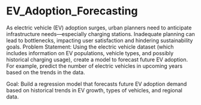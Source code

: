 # EV_Adoption_Forecasting
As electric vehicle (EV) adoption surges, urban planners need to anticipate infrastructure needs—especially charging stations. Inadequate planning can lead to bottlenecks, impacting user satisfaction and hindering sustainability goals.
Problem Statement: Using the electric vehicle dataset (which includes information on EV populations, vehicle types, and possibly historical charging usage), create a model to forecast future EV adoption. For example, predict the number of electric vehicles in upcoming years based on the trends in the data.

Goal: Build a regression model that forecasts future EV adoption demand based on historical trends in EV growth, types of vehicles, and regional data.
